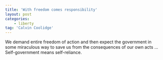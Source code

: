 ```yaml
---
title: 'With freedom comes responsibility'
layout: post
categories:
    - liberty
tag: 'Calvin Coolidge'
---
```


We demand entire freedom of action and then expect the government in some miraculous way to save us from the consequences of our own acts … Self-government means self-reliance.